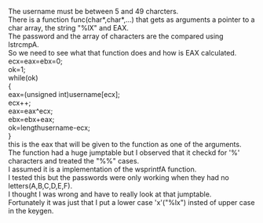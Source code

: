 The username must be between 5 and 49 charcters.  
There is a function func(char*,char*,...) that gets as arguments a pointer to a char array, the string "%lX" and EAX.  
The password and the array of characters are the compared using lstrcmpA.  
So we need to see what that function does and how is EAX calculated.  
ecx=eax=ebx=0;    
    ok=1;  
    while(ok)  
    {  
        eax=(unsigned int)username[ecx];  
        ecx++;  
        eax=eax^ecx;  
        ebx=ebx+eax;  
        ok=lengthusername-ecx;  
    }  
this is the eax that will be given to the function as one of the arguments.  
The function had a huge jumptable but I observed that it checkd for '%' characters and treated the "%%" cases.  
I assumed it is a implementation of the wsprintfA function.  
I tested this but the passwords were only working when they had no letters(A,B,C,D,E,F).  
I thought I was wrong and have to really look at that jumptable.  
Fortunately it was just that I put a lower case 'x'("%lx") insted of upper case in the keygen.  
